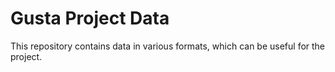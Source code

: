 # Gusta Project Data

This repository contains data in various formats, which can be useful for the project. 
